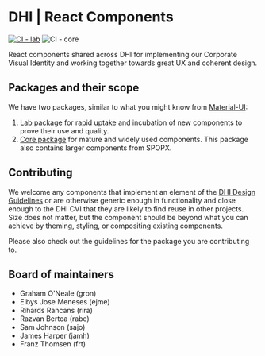 # DHI | React Components

[![CI - lab](https://github.com/DHI-GRAS/react-components-ts/actions/workflows/main-lab.yml/badge.svg)](https://github.com/DHI-GRAS/react-components-ts/actions/workflows/main-lab.yml)
![CI - core](https://github.com/DHI/react-components-ts/workflows/CI/badge.svg)

React components shared across DHI for implementing our Corporate Visual Identity and working together towards great UX and coherent design.


## Packages and their scope

We have two packages, similar to what you might know from [Material-UI](https://material-ui.com/components/about-the-lab/):
1. [Lab package](packages/react-components-lab) for rapid uptake and incubation of new components to prove their use and quality.
1. [Core package](packages/react-components) for mature and widely used components. This package also contains larger components from SPOPX.


## Contributing

We welcome any components that implement an element of the [DHI Design Guidelines](https://www.figma.com/file/pSfX5GNsa6xhKGbi3DWQtn/DHI-Official-Guidelines) or are otherwise generic enough in 
functionality and close enough to the DHI CVI that they are likely to find reuse in other projects. Size does not matter, but the component should be beyond what you can achieve by theming, 
styling, or compositing existing components.

Please also check out the guidelines for the package you are contributing to.


## Board of maintainers

- Graham O'Neale (gron)
- Elbys Jose Meneses (ejme)
- Rihards Rancans (rira)
- Razvan Bertea (rabe)
- Sam Johnson (sajo)
- James Harper (jamh)
- Franz Thomsen (frt)
